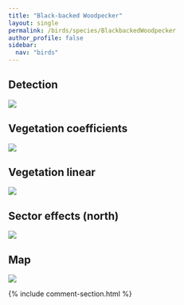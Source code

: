 ```yaml
---
title: "Black-backed Woodpecker"
layout: single
permalink: /birds/species/BlackbackedWoodpecker
author_profile: false
sidebar:
  nav: "birds"
---
```


<h2>Detection</h2>

<img src="https://beallen.github.io/DevelopmentWebsite/assets/images/birds/BlackbackedWoodpecker/det.jpg">

<h2>Vegetation coefficients</h2>

<img src="https://beallen.github.io/DevelopmentWebsite/assets/images/birds/BlackbackedWoodpecker/veghf.jpg">

<h2>Vegetation linear</h2>

<img src="https://beallen.github.io/DevelopmentWebsite/assets/images/birds/BlackbackedWoodpecker/lin-north.jpg">

<h2>Sector effects (north)</h2>

<img src="https://beallen.github.io/DevelopmentWebsite/assets/images/birds/BlackbackedWoodpecker/sector-north.jpg">

<h2>Map</h2>

<img src="https://beallen.github.io/DevelopmentWebsite/assets/images/birds/BlackbackedWoodpecker/map.jpg">

{% include comment-section.html %}
